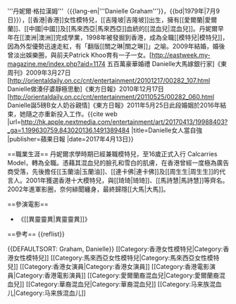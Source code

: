 '''丹妮爾·格拉漢姆'''（{{lang-en|'''Danielle Graham'''}}，{{bd|1979年|7月9日}}），[[香港|香港]]女性模特兒，[[吉隆坡|吉隆坡]]出生，擁有[[愛爾蘭|愛爾蘭]]、[[中國|中國]]及[[馬來西亞|馬來西亞]]血統的[[混血兒|混血兒]]。丹妮爾早年在[[澳洲|澳洲]]完成學業，1998年被發掘到香港，成為全職[[模特兒|模特兒]]，因為外型優勢迅速走紅，有「翻版[[關之琳|關之琳]]」之喻。2009年結婚，婚後曾淡出娛樂圈，與前夫Patrick Khoo育有一子一女。<ref>[http://eastweek.my-magazine.me/index.php?aid=1174 五百萬豪華婚禮 Danielle大馬嫁銀行家]《東周刊》2009年3月27日</ref><ref>[http://orientaldaily.on.cc/cnt/entertainment/20101217/00282_107.html Danielle做湊仔婆靜極思動]《東方日報》2010年12月17日</ref><ref>[http://orientaldaily.on.cc/cnt/entertainment/20110525/00282_060.html Danielle誕5磅B女人奶谷親情]《東方日報》2011年5月25日</ref>此段婚姻於2016年結束，她隨之亦重新投入工作。<ref>{{cite web |url=http://hk.apple.nextmedia.com/entertainment/art/20170413/19988403?_ga=1.199630759.843020136.1491389484 |title=Danielle女人當自強 |publisher=蘋果日報 |date=2017年4月13日}}</ref>

==職業生涯==
丹妮爾求學時期已經兼職模特兒，至16歲正式入行 Calcarries Model，轉為全職。憑藉其混血兒的臉孔和雪白的肌膚，在香港曾經一度極為廣告商受落，先後擔任[[玉蘭油|玉蘭油]]、[[連卡佛|連卡佛]]及[[周生生|周生生]]的代言人。2001年獲選香港十大模特兒，與[[琦琦|琦琦]]、[[馬詩慧|馬詩慧]]等齊名。2002年進軍影圈，奈何緋聞纏身，最終歸隱[[大馬|大馬]]。

==參演電影==
* 《[[異靈靈異|異靈靈異]]》

==參考==
{{reflist}}

{{DEFAULTSORT: Graham, Danielle}}
[[Category:香港女性模特兒|Category:香港女性模特兒]]
[[Category:馬來西亞女性模特兒|Category:馬來西亞女性模特兒]]
[[Category:香港女演員|Category:香港女演員]]
[[Category:香港電影演員|Category:香港電影演員]]
[[Category:愛爾蘭裔混血兒|Category:愛爾蘭裔混血兒]]
[[Category:華裔混血兒|Category:華裔混血兒]]
[[Category:马来族混血儿|Category:马来族混血儿]]